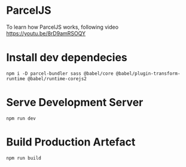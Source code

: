 # ParcelJS

To learn how ParcelJS works, following video https://youtu.be/8rD9amRSOQY

# Install dev dependecies

`npm i -D parcel-bundler sass @babel/core @babel/plugin-transform-runtime @babel/runtime-corejs2`

# Serve Development Server

`npm run dev`

# Build Production Artefact

`npm run build`